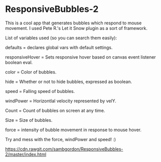 # ResponsiveBubbles-2
This is a cool app that generates bubbles which respond to mouse movement. I used Pete R.'s Let it Snow plugin as
a sort of framework.



List of variables used (so you can search them easily):

defaults = declares global vars with default settings.

responsiveHover = Sets responsive hover based on canvas event listener boolean eval.

color = Color of bubbles.

hide = Whether or not to hide bubbles, expressed as boolean.

speed = Falling speed of bubbles.

windPower = Horizontlal velocity represented by velY.

Count = Count of bubbles on screen at any time.

Size = Size of bubbles.

force = intensity of bubble movement in response to mouse hover.

Try and mess with the force, windPower and speed! :)

https://cdn.rawgit.com/sambgordon/ResponsiveBubbles-2/master/index.html
